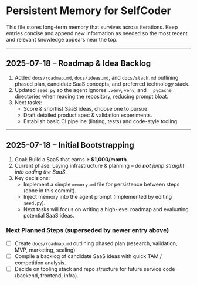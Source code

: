 # Persistent Memory for SelfCoder

This file stores long-term memory that survives across iterations. Keep entries concise and append new information as needed so the most recent and relevant knowledge appears near the top.

---
## 2025-07-18 – Roadmap & Idea Backlog
1. Added `docs/roadmap.md`, `docs/ideas.md`, and `docs/stack.md` outlining phased plan, candidate SaaS concepts, and preferred technology stack.
2. Updated `seed.py` so the agent ignores `.venv`, `venv`, and `__pycache__` directories when reading the repository, reducing prompt bloat.
3. Next tasks:
   - Score & shortlist SaaS ideas, choose one to pursue.
   - Draft detailed product spec & validation experiments.
   - Establish basic CI pipeline (linting, tests) and code-style tooling.

---
## 2025-07-18 – Initial Bootstrapping
1. Goal: Build a SaaS that earns **≥ $1,000/month**.
2. Current phase: Laying infrastructure & planning – _do **not** jump straight into coding the SaaS._
3. Key decisions:
   - Implement a simple `memory.md` file for persistence between steps (done in this commit).
   - Inject memory into the agent prompt (implemented by editing `seed.py`).
   - Next tasks will focus on writing a high-level roadmap and evaluating potential SaaS ideas.

### Next Planned Steps (superseded by newer entry above)
- [ ] Create `docs/roadmap.md` outlining phased plan (research, validation, MVP, marketing, scaling).
- [ ] Compile a backlog of candidate SaaS ideas with quick TAM / competition analysis.
- [ ] Decide on tooling stack and repo structure for future service code (backend, frontend, infra).

